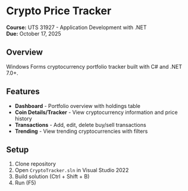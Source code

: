# Crypto Price Tracker

**Course:** UTS 31927 - Application Development with .NET  
**Due:** October 17, 2025  

## Overview
Windows Forms cryptocurrency portfolio tracker built with C# and .NET 7.0+.

## Features
- **Dashboard** - Portfolio overview with holdings table
- **Coin Details/Tracker** - View cryptocurrency information and price history
- **Transactions** - Add, edit, delete buy/sell transactions
- **Trending** - View trending cryptocurrencies with filters


## Setup
1. Clone repository
2. Open `CryptoTracker.sln` in Visual Studio 2022
3. Build solution (Ctrl + Shift + B)
4. Run (F5)
